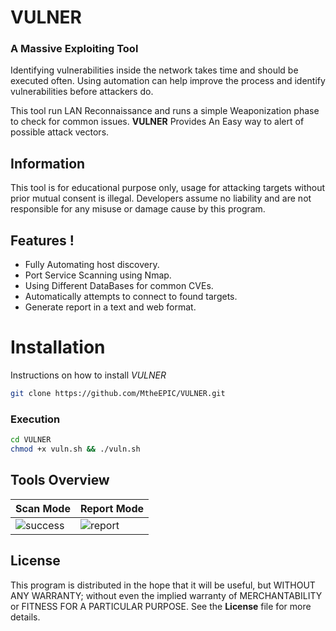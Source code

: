 # VULNER

###  A Massive Exploiting Tool

Identifying vulnerabilities inside the network takes time and should be executed often.
Using automation can help improve the process and identify vulnerabilities before attackers do.

This tool run LAN Reconnaissance and runs a simple Weaponization phase to check for common issues.
**VULNER** Provides An Easy way to alert of possible attack vectors. 
 
## Information
This tool is for educational purpose only, usage for attacking targets without prior mutual consent is illegal.
Developers assume no liability and are not responsible for any misuse or damage cause by this program.

## Features !
- Fully Automating host discovery.
- Port Service Scanning using Nmap.
- Using Different DataBases for common CVEs.
- Automatically attempts to connect to found targets.
- Generate report in a text and web format.

# Installation
Instructions on how to install *VULNER*
```bash
git clone https://github.com/MtheEPIC/VULNER.git
```
### Execution 
```bash
cd VULNER
chmod +x vuln.sh && ./vuln.sh
```

## Tools Overview
| Scan Mode | Report Mode	|
| ------------  | ------------ |
|![success](https://github.com/MtheEPIC/VULNER/assets/59831504/102cf1a6-4a99-468e-8db5-595aa669dd11)|![report](https://github.com/MtheEPIC/VULNER/assets/59831504/701d2cf3-c2b4-4c5a-87f5-6137baa9d4d9)

## License
This program is distributed in the hope that it will be useful, but WITHOUT ANY WARRANTY; without even the implied warranty of MERCHANTABILITY or FITNESS FOR A PARTICULAR PURPOSE.
See the **License** file for more details.